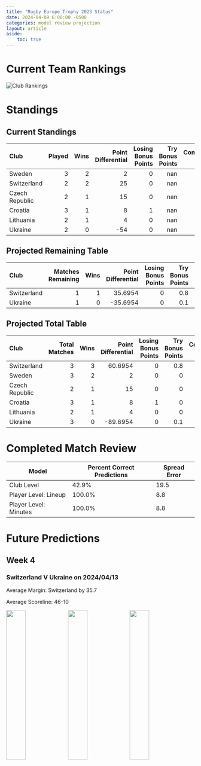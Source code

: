 ```yaml
---  
title: "Rugby Europe Trophy 2023 Status"  
date: 2024-04-09 6:00:00 -0500  
categories: model review projection  
layout: article  
aside:  
    toc: true  
---
```

# Current Team Rankings


![Club Rankings](plots/rankings_Rugby-Europe-Trophy-2023.png)
# Standings

## Current Standings


| Club           |   Played |   Wins |   Point Differential |   Losing Bonus Points |   Try Bonus Points |   Competition Points |
|:---------------|---------:|-------:|---------------------:|----------------------:|-------------------:|---------------------:|
| Sweden         |        3 |      2 |                    2 |                     0 |                nan |                    9 |
| Switzerland    |        2 |      2 |                   25 |                     0 |                nan |                    8 |
| Czech Republic |        2 |      1 |                   15 |                     0 |                nan |                    5 |
| Croatia        |        3 |      1 |                    8 |                     1 |                nan |                    5 |
| Lithuania      |        2 |      1 |                    4 |                     0 |                nan |                    4 |
| Ukraine        |        2 |      0 |                  -54 |                     0 |                nan |                    0 |



## Projected Remaining Table


| Club        |   Matches Remaining |   Wins |   Point Differential |   Losing Bonus Points |   Try Bonus Points |   Competition Points |
|:------------|--------------------:|-------:|---------------------:|----------------------:|-------------------:|---------------------:|
| Switzerland |                   1 |      1 |              35.6954 |                     0 |                0.8 |                  4.8 |
| Ukraine     |                   1 |      0 |             -35.6954 |                     0 |                0.1 |                  0.2 |



## Projected Total Table


| Club           |   Total Matches |   Wins |   Point Differential |   Losing Bonus Points |   Try Bonus Points |   Competition Points |
|:---------------|----------------:|-------:|---------------------:|----------------------:|-------------------:|---------------------:|
| Switzerland    |               3 |      3 |              60.6954 |                     0 |                0.8 |                 12.8 |
| Sweden         |               3 |      2 |               2      |                     0 |                0   |                  9   |
| Czech Republic |               2 |      1 |              15      |                     0 |                0   |                  5   |
| Croatia        |               3 |      1 |               8      |                     1 |                0   |                  5   |
| Lithuania      |               2 |      1 |               4      |                     0 |                0   |                  4   |
| Ukraine        |               3 |      0 |             -89.6954 |                     0 |                0.1 |                  0.2 |



# Completed Match Review


| Model | Percent Correct Predictions | Spread Error |
| ------ | ------ | ------ |
| Club Level | 42.9% | 19.5 |
| Player Level: Lineup | 100.0% | 8.8 |
| Player Level: Minutes | 100.0% | 8.8 |


# Future Predictions

## Week 4

### Switzerland V Ukraine on 2024/04/13


Average Margin: Switzerland by 35.7

Average Scoreline: 46-10

<p float="left">
<img src="plots/performances_2024-04-13-Switzerland_V_Ukraine.png" width="32%" />
<img src="plots/resultbar_2024-04-13-Switzerland_V_Ukraine.png" width="32%" />
<img src="plots/spreads_2024-04-13-Switzerland_V_Ukraine.png" width="32%" />
</p>
